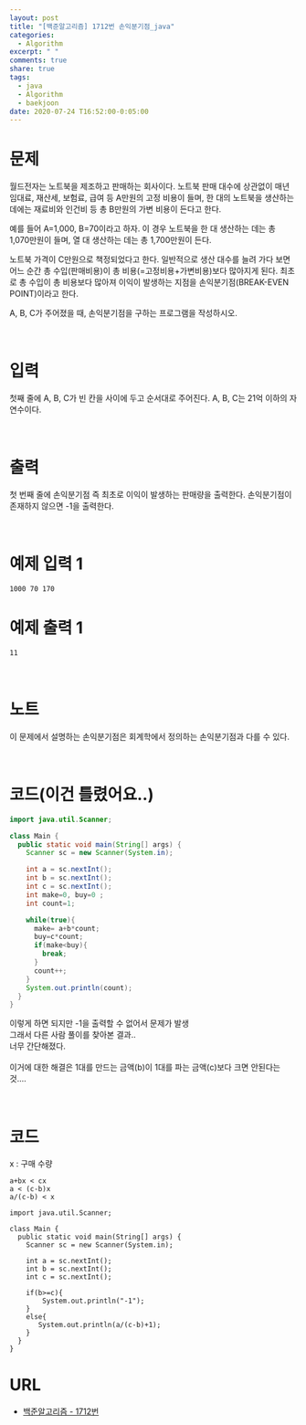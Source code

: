 ```yaml
---
layout: post
title: "[백준알고리즘] 1712번 손익분기점_java"
categories:
  - Algorithm
excerpt: " "
comments: true
share: true
tags:
  - java
  - Algorithm
  - baekjoon
date: 2020-07-24 T16:52:00-0:05:00
---
```


# 문제

월드전자는 노트북을 제조하고 판매하는 회사이다. 노트북 판매 대수에 상관없이 매년 임대료, 재산세, 보험료, 급여 등 A만원의 고정 비용이 들며, 한 대의 노트북을 생산하는 데에는 재료비와 인건비 등 총 B만원의 가변 비용이 든다고 한다.

예를 들어 A=1,000, B=70이라고 하자. 이 경우 노트북을 한 대 생산하는 데는 총 1,070만원이 들며, 열 대 생산하는 데는 총 1,700만원이 든다.

노트북 가격이 C만원으로 책정되었다고 한다. 일반적으로 생산 대수를 늘려 가다 보면 어느 순간 총 수입(판매비용)이 총 비용(=고정비용+가변비용)보다 많아지게 된다. 최초로 총 수입이 총 비용보다 많아져 이익이 발생하는 지점을 손익분기점(BREAK-EVEN POINT)이라고 한다.

A, B, C가 주어졌을 때, 손익분기점을 구하는 프로그램을 작성하시오.

​

# 입력

첫째 줄에 A, B, C가 빈 칸을 사이에 두고 순서대로 주어진다. A, B, C는 21억 이하의 자연수이다.

​

# 출력

첫 번째 줄에 손익분기점 즉 최초로 이익이 발생하는 판매량을 출력한다. 손익분기점이 존재하지 않으면 -1을 출력한다.

​

# 예제 입력 1

```
1000 70 170
```

# 예제 출력 1

```
11
```

​

# 노트

이 문제에서 설명하는 손익분기점은 회계학에서 정의하는 손익분기점과 다를 수 있다.

​

# 코드(이건 틀렸어요..)

```java
import java.util.Scanner;

class Main {
  public static void main(String[] args) {
    Scanner sc = new Scanner(System.in);

    int a = sc.nextInt();
    int b = sc.nextInt();
    int c = sc.nextInt();
    int make=0, buy=0 ;
    int count=1;

    while(true){
      make= a+b*count;
      buy=c*count;
      if(make<buy){
        break;
      }
      count++;
    }
    System.out.println(count);
  }
}
```

이렇게 하면 되지만 -1을 출력할 수 없어서 문제가 발생<br/>
그래서 다른 사람 풀이를 찾아본 결과..<br/>
너무 간단해졌다.<br/><br/>
이거에 대한 해결은 1대를 만드는 금액(b)이 1대를 파는 금액(c)보다 크면 안된다는 것....

​

# 코드

x : 구매 수량

```
a+bx < cx
a < (c-b)x
a/(c-b) < x
```

```
import java.util.Scanner;

class Main {
  public static void main(String[] args) {
    Scanner sc = new Scanner(System.in);

    int a = sc.nextInt();
    int b = sc.nextInt();
    int c = sc.nextInt();

    if(b>=c){
        System.out.println("-1");
    }
    else{
       System.out.println(a/(c-b)+1);
    }
  }
}
```

# URL

- [백준알고리즘 - 1712번](https://www.acmicpc.net/problem/1712)
